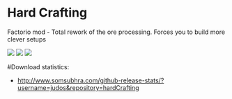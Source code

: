 # Hard Crafting
Factorio mod - Total rework of the ore processing. Forces you to build more clever setups

<img src="https://raw.githubusercontent.com/judos/hardCrafting/master/screenshots/iron%20processing.PNG" />

<img src="https://raw.githubusercontent.com/judos/hardCrafting/master/screenshots/iron%20mining.PNG" />

<img src="https://raw.githubusercontent.com/judos/hardCrafting/master/screenshots/copper.PNG" />

#Download statistics:
- http://www.somsubhra.com/github-release-stats/?username=judos&repository=hardCrafting

